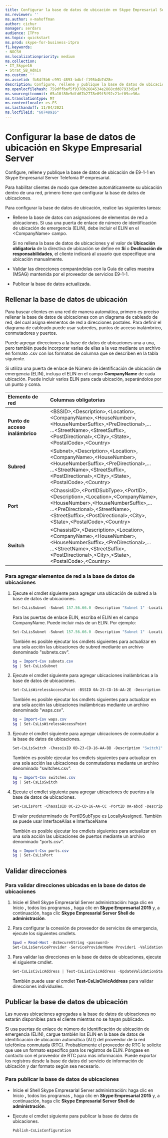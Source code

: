 ```yaml
---
title: Configurar la base de datos de ubicación en Skype Empresarial Server
ms.reviewer: ''
ms.author: v-mahoffman
author: cichur
manager: serdars
audience: ITPro
ms.topic: quickstart
ms.prod: skype-for-business-itpro
f1.keywords:
- NOCSH
ms.localizationpriority: medium
ms.collection:
- IT_Skype16
- Strat_SB_Admin
ms.custom: ''
ms.assetid: fb84f5b6-c991-4893-bdbf-f195b4b7d28e
description: Configure, rellene y publique la base de datos de ubicación de E9-1-1 en Skype Empresarial Server Telefonía IP empresarial.
ms.openlocfilehash: 759dffbaf5f9370b2604534e2868cdd87933d1ef
ms.sourcegitcommit: 65a10f80e5dfd67b2778e09f5f92c21ef09ce36a
ms.translationtype: MT
ms.contentlocale: es-ES
ms.lasthandoff: 11/04/2021
ms.locfileid: "60748916"
---
```

# <a name="configure-the-location-database-in-skype-for-business-server"></a>Configurar la base de datos de ubicación en Skype Empresarial Server
 
Configure, rellene y publique la base de datos de ubicación de E9-1-1 en Skype Empresarial Server Telefonía IP empresarial. 
  
Para habilitar clientes de modo que detecten automáticamente su ubicación dentro de una red, primero tiene que configurar la base de datos de ubicaciones. 
  
Para configurar la base de datos de ubicación, realice las siguientes tareas:
  
- Rellene la base de datos con asignaciones de elementos de red a ubicaciones. Si usa una puerta de enlace de número de identificación de ubicación de emergencia (ELIN), debe incluir el ELIN en el \<CompanyName\> campo.
    
    Si no rellena la base de datos de ubicaciones y el valor de **Ubicación obligatoria** de la directiva de ubicación se define en **Sí** o **Declinación de responsabilidades**, el cliente indicará al usuario que especifique una ubicación manualmente.
    
- Validar las direcciones comparándolas con la Guía de calles maestra (MSAG) mantenida por el proveedor de servicios E9-1-1.
    
- Publicar la base de datos actualizada.
    
## <a name="populate-the-location-database"></a>Rellenar la base de datos de ubicación

Para buscar clientes en una red de manera automática, primero es preciso rellenar la base de datos de ubicaciones con un diagrama de cableado de red, del cual asigna elementos de red a direcciones postales. Para definir el diagrama de cableado puede usar subredes, puntos de acceso inalámbrico, conmutadores y puertos.
  
Puede agregar direcciones a la base de datos de ubicaciones una a una, pero también puede incorporar varias de ellas a la vez mediante un archivo en formato .csv con los formatos de columna que se describen en la tabla siguiente.
  
Si utiliza una puerta de enlace de Número de identificación de ubicación de emergencia (ELIN), incluya el ELIN en el campo **CompanyName** de cada ubicación. Puede incluir varios ELIN para cada ubicación, separándolos por un punto y coma.
  
|**Elemento de red**|**Columnas obligatorias**|
|:-----|:-----|
|**Punto de acceso inalámbrico** <br/> |\<BSSID\>,\<Description\>,\<Location\>,\<CompanyName\>,\<HouseNumber\>,\<HouseNumberSuffix\>,\<PreDirectional\>,…  <br/> …\<StreetName\>,\<StreetSuffix\>,\<PostDirectional\>,\<City\>,\<State\>,\<PostalCode\>,\<Country\>  <br/> |
|**Subred** <br/> |\<Subnet\>,\<Description\>,\<Location\>,\<CompanyName\>,\<HouseNumber\>,\<HouseNumberSuffix\>,\<PreDirectional\>,…  <br/> …\<StreetName\>,\<StreetSuffix\>,\<PostDirectional\>,\<City\>,\<State\>,\<PostalCode\>,\<Country\>  <br/> |
|**Port** <br/> |\<ChassisID\>,\<PortIDSubType\>,\<PortID\>,\<Description\>,\<Location\>,\<CompanyName\>,\<HouseNumber\>,\<HouseNumberSuffix\>,…  <br/> …\<PreDirectional\>,\<StreetName\>,\<StreetSuffix\>,\<PostDirectional\>,\<City\>,\<State\>,\<PostalCode\>,\<Country\>  <br/> |
|**Switch** <br/> |\<ChassisID\>,\<Description\>,\<Location\>,\<CompanyName\>,\<HouseNumber\>,\<HouseNumberSuffix\>,\<PreDirectional\>,…  <br/> …\<StreetName\>,\<StreetSuffix\>,\<PostDirectional\>,\<City\>,\<State\>,\<PostalCode\>,\<Country\>  <br/> |
   
### <a name="to-add-network-elements-to-the-location-database"></a>Para agregar elementos de red a la base de datos de ubicaciones

1. Ejecute el cmdlet siguiente para agregar una ubicación de subred a la base de datos de ubicaciones.
    
   ```powershell
   Set-CsLisSubnet -Subnet 157.56.66.0 -Description "Subnet 1" -Location Location1 -CompanyName "Litware" -HouseNumber 1234 -HouseNumberSuffix "" -PreDirectional "" -StreetName 163rd -StreetSuffix Ave -PostDirectional NE -City Redmond -State WA -PostalCode 99123 -Country US
   ```

    Para las puertas de enlace ELIN, escriba el ELIN en el campo CompanyName. Puede incluir más de un ELIN. Por ejemplo:
    
   ```powershell
   Set-CsLisSubnet -Subnet 157.56.66.0 -Description "Subnet 1" -Location Location1 -CompanyName 425-555-0100; 425-555-0200; 425-555-0300 -HouseNumber 1234 -HouseNumberSuffix "" -PreDirectional "" -StreetName 163rd -StreetSuffix Ave -PostDirectional NE -City Redmond -State WA -PostalCode 99123 -Country US
   ```

    También es posible ejecutar los cmdlets siguientes para actualizar en una sola acción las ubicaciones de subred mediante un archivo denominado "subnets.csv".
    
   ```powershell
   $g = Import-Csv subnets.csv
   $g | Set-CsLisSubnet
   ```

2. Ejecute el cmdlet siguiente para agregar ubicaciones inalámbricas a la base de datos de ubicaciones.
    
   ```powershell
   Set-CsLisWirelessAccessPoint -BSSID 0A-23-CD-16-AA-2E -Description "Wireless1" -Location Location2 -CompanyName "Litware" -HouseNumber 2345 -HouseNumberSuffix "" -PreDirectional "" -StreetName 163rd -StreetSuffix Ave -PostDirectional NE -City Bellevue -State WA -PostalCode 99234 -Country US
   ```

   También es posible ejecutar los cmdlets siguientes para actualizar en una sola acción las ubicaciones inalámbricas mediante un archivo denominado "waps.csv".
    
   ```powershell
   $g = Import-Csv waps.csv
   $g | Set-CsLisWirelessAccessPoint
   ```

3. Ejecute el cmdlet siguiente para agregar ubicaciones de conmutador a la base de datos de ubicaciones.
    
   ```powershell
   Set-CsLisSwitch -ChassisID 0B-23-CD-16-AA-BB -Description "Switch1" -Location Location1 -CompanyName "Litware" -HouseNumber 1234 -HouseNumberSuffix "" -PreDirectional "" -StreetName 163rd -StreetSuffix Ave -PostDirectional NE -City Redmond -State WA -PostalCode 99123 -Country US
   ```

   También es posible ejecutar los cmdlets siguientes para actualizar en una sola acción las ubicaciones de conmutadores mediante un archivo denominado "switches.csv".
    
   ```powershell
   $g = Import-Csv switches.csv
   $g | Set-CsLisSwitch
   ```

4. Ejecute el cmdlet siguiente para agregar ubicaciones de puertos a la base de datos de ubicaciones.
    
   ```powershell
   Set-CsLisPort -ChassisID 0C-23-CD-16-AA-CC -PortID 0A-abcd -Description "Port1" -Location Location2 -CompanyName "Litware" -HouseNumber 2345 -HouseNumberSuffix "" -PreDirectional "" -StreetName 163rd -StreetSuffix Ave -PostDirectional NE -City Bellevue -State WA -PostalCode 99234 -Country US
   ```

   El valor predeterminado de PortIDSubType es LocallyAssigned. También se puede usar InterfaceAlias e InterfaceName
    
   También es posible ejecutar los cmdlets siguientes para actualizar en una sola acción las ubicaciones de puertos mediante un archivo denominado "ports.csv".
    
   ```powershell
   $g = Import-Csv ports.csv
   $g | Set-CsLisPort
   ```

## <a name="validate-addresses"></a>Validar direcciones

### <a name="to-validate-addresses-located-in-the-location-database"></a>Para validar direcciones ubicadas en la base de datos de ubicaciones

1.  Inicie el Shell Skype Empresarial Server administración: haga clic en Inicio **,** todos los programas **,** haga clic en **Skype Empresarial 2015** y, a continuación, haga clic **Skype Empresarial Server Shell de administración**.
    
2. Para configurar la conexión de proveedor de servicios de emergencia, ejecute los siguientes cmdlets.
    
   ```powershell
   $pwd = Read-Host -AsSecureString <password>
   Set-CsLisServiceProvider -ServiceProviderName Provider1 -ValidationServiceUrl <URL provided by provider> -CertFileName <location of certificate provided by provider> -Password $pwd
   ```

3. Para validar las direcciones en la base de datos de ubicaciones, ejecute el siguiente cmdlet.
    
   ```powershell
   Get-CsLisCivicAddress | Test-CsLisCivicAddress -UpdateValidationStatus
   ```

   También puede usar el cmdlet **Test-CsLisCivicAddress** para validar direcciones individuales.
    
## <a name="publish-the-location-database"></a>Publicar la base de datos de ubicación

Las nuevas ubicaciones agregadas a la base de datos de ubicaciones no estarán disponibles para el cliente mientras no se hayan publicado.
  
Si usa puertas de enlace de número de identificación de ubicación de emergencia (ELIN), cargue también los ELIN en la base de datos de identificación de ubicación automática (ALI) del proveedor de la red telefónica conmutada (RTC). Probablemente el proveedor de RTC le solicite que use un formato específico para los registros de ELIN. Póngase en contacto con el proveedor de RTC para más información. Puede exportar los registros desde la base de datos del servicio de información de ubicación y dar formato según sea necesario.
  
### <a name="to-publish-the-location-database"></a>Para publicar la base de datos de ubicaciones

-  Inicie el Shell Skype Empresarial Server administración: haga clic en Inicio **,** todos los programas **,** haga clic en **Skype Empresarial 2015** y, a continuación, haga clic **Skype Empresarial Server Shell de administración**.
    
- Ejecute el cmdlet siguiente para publicar la base de datos de ubicaciones.
    
  ```powershell
  Publish-CsLisConfiguration
  ```


